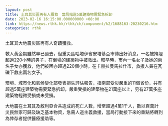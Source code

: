```yaml
---
layout: post
title: 土耳其災區再有人獲救　當局指逾5萬建築物需緊急拆卸
date: 2023-02-16 16:15:00.000000000 +08:00
link: https://news.rthk.hk/rthk/ch/component/k2/1688163-20230216.htm
categories: rthk
---
```


土耳其大地震災區再有人奇蹟獲救。

救人黃金期雖然早已過去，但重災區哈塔伊省安塔基亞市傳出好消息，一名被掩埋超過220小時的男子，在倒塌的建築物中被救出。較早時，市內一名女子及她的兩名子女亦獲救，他們被困亦超過220個小時。在卡赫拉曼馬拉什市，救援人員在瓦礫下救出兩名女子。

環境、城市化和氣候變化部發表損失評估報告，指南部受災嚴重的11個省份，共有超過5萬座建築物需要緊急拆卸，嚴重受損的建築物在21萬座以上，另有27萬多座建築物輕微受損或未受損。

大地震在土耳其及敘利亞合共造成的死亡人數，增至超過4萬1千人，數以百萬計災民無家可歸及缺乏基本物資，急需人道主義救援，當局行動接下來的重點將轉到為倖存者提供醫療援助等。
